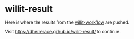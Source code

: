 # willit-result

Here is where the results from the [willit-workflow](https://github.com/dherrerace/willit-workflow/) are pushed.

Visit https://dherrerace.github.io/willit-result/ to continue.
